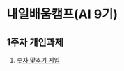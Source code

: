 # 내일배움캠프(AI 9기)

## 1주차 개인과제
1. [숫자 맞추기 게임]([https://github.com/kerrrbo/bootcamp_assignment/blob/main/%EC%88%AB%EC%9E%90%20%EB%A7%9E%EC%B6%94%EA%B8%B0%20%EA%B2%8C%EC%9E%84/%EC%88%AB%EC%9E%90%EB%A7%9E%EC%B6%94%EA%B8%B0.py](https://github.com/kerrrbo/bootcamp_assignment/tree/main/1%EC%A3%BC%EC%B0%A8/%EC%88%AB%EC%9E%90%20%EB%A7%9E%EC%B6%94%EA%B8%B0%20%EA%B2%8C%EC%9E%84))
